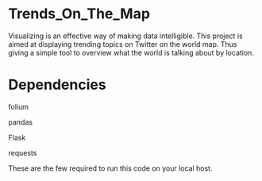 # Trends_On_The_Map
Visualizing is an effective way of making data intelligible. This project is aimed at displaying trending topics on Twitter on the world map. Thus giving a simple tool to overview what the world is talking about by location.

# Dependencies

folium

pandas

Flask

requests

These are the few required to run this code on your local host.

